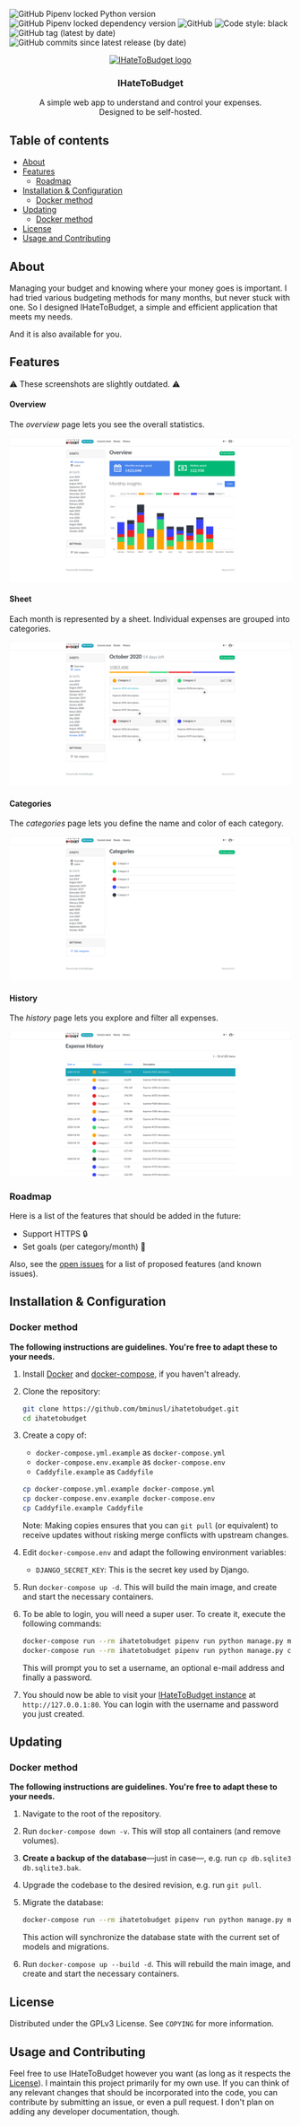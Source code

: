 ![GitHub Pipenv locked Python version](https://img.shields.io/github/pipenv/locked/python-version/bminusl/ihatetobudget)
![GitHub Pipenv locked dependency version](https://img.shields.io/github/pipenv/locked/dependency-version/bminusl/ihatetobudget/django)
![GitHub](https://img.shields.io/github/license/bminusl/ihatetobudget)
![Code style: black](https://img.shields.io/badge/code%20style-black-000000.svg)
![GitHub tag (latest by date)](https://img.shields.io/github/v/tag/bminusl/ihatetobudget)
![GitHub commits since latest release (by date)](https://img.shields.io/github/commits-since/bminusl/ihatetobudget/v1.1.0)



<p align="center">
  <a href="https://github.com/bminusl/ihatetobudget/">
    <img src="https://raw.githubusercontent.com/bminusl/ihatetobudget/master/static/logo.png" alt="IHateToBudget logo" height="75">
  </a>
</p>


<h3 align="center">IHateToBudget</h3>

<p align="center">
  A simple web app to understand and control your expenses.
  <br>
  Designed to be self-hosted.
</p>

## Table of contents
* [About](#About)
* [Features](#Features)
  * [Roadmap](#roadmap)
* [Installation & Configuration](#installation--configuration)
  * [Docker method](#docker-method)
* [Updating](#updating)
  * [Docker method](#docker-method-1)
* [License](#license)
* [Usage and Contributing](#usage-and-contributing)




## About

Managing your budget and knowing where your money goes is important. I had tried various budgeting methods for many months, but never stuck with one. So I designed IHateToBudget, a simple and efficient application that meets my needs.

And it is also available for you.

## Features

⚠️ These screenshots are slightly outdated. ⚠️

#### Overview

The *overview* page lets you see the overall statistics.

![Overview](./screenshots/overview.png)

#### Sheet

Each month is represented by a sheet. Individual expenses are grouped into categories.

![Sheet](./screenshots/sheet.png)

#### Categories

The *categories* page lets you define the name and color of each category.

![Categories](./screenshots/categories.png)

#### History

The *history* page lets you explore and filter all expenses.

![History](./screenshots/history.png)

### Roadmap

Here is a list of the features that should be added in the future:

* Support HTTPS 🔒
* Set goals (per category/month) 🥅

Also, see the [open issues](https://github.com/bminusl/ihatetobudget/issues) for a list of proposed features (and known issues).

## Installation & Configuration

### Docker method

**The following instructions are guidelines. You're free to adapt these to your needs.**

1. Install [Docker](https://www.docker.com/) and [docker-compose](https://docs.docker.com/compose/), if you haven't already.

2. Clone the repository:

   ```bash
   git clone https://github.com/bminusl/ihatetobudget.git
   cd ihatetobudget
   ```

3. Create a copy of:

   * `docker-compose.yml.example` as `docker-compose.yml`
   * `docker-compose.env.example` as `docker-compose.env`
   * `Caddyfile.example` as `Caddyfile`

   ```bash
   cp docker-compose.yml.example docker-compose.yml
   cp docker-compose.env.example docker-compose.env
   cp Caddyfile.example Caddyfile
   ```

   Note: Making copies ensures that you can `git pull` (or equivalent) to receive updates without risking merge conflicts with upstream changes.

4. Edit `docker-compose.env` and adapt the following environment variables:

   * `DJANGO_SECRET_KEY`: This is the secret key used by Django.

5. Run `docker-compose up -d`. This will build the main image, and create and start the necessary containers.

6. To be able to login, you will need a super user. To create it, execute the following commands:

   ```bash
   docker-compose run --rm ihatetobudget pipenv run python manage.py migrate
   docker-compose run --rm ihatetobudget pipenv run python manage.py createsuperuser
   ```

   This will prompt you to set a username, an optional e-mail address and finally a password.

7. You should now be able to visit your [IHateToBudget instance](http://127.0.0.1:80) at `http://127.0.0.1:80`. You can login with the username and password you just created.

## Updating

### Docker method

**The following instructions are guidelines. You're free to adapt these to your needs.**

1. Navigate to the root of the repository.

2. Run `docker-compose down -v`. This will stop all containers (and remove volumes).

3. **Create a backup of the database**—just in case—, e.g. run `cp db.sqlite3 db.sqlite3.bak`.

4. Upgrade the codebase to the desired revision, e.g. run `git pull`.

5. Migrate the database:

   ```bash
   docker-compose run --rm ihatetobudget pipenv run python manage.py migrate
   ```

   This action will synchronize the database state with the current set of models and migrations.

6. Run `docker-compose up --build -d`. This will rebuild the main image, and create and start the necessary containers.

## License

Distributed under the GPLv3 License. See `COPYING` for more information.


## Usage and Contributing

Feel free to use IHateToBudget however you want (as long as it respects the [License](#license)). I maintain this project primarily for my own use. If you can think of any relevant changes that should be incorporated into the code, you can contribute by submitting an issue, or even a pull request. I don't plan on adding any developer documentation, though.
